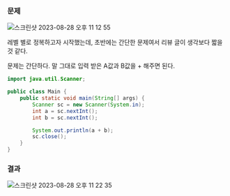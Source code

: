 ### 문제

![스크린샷 2023-08-28 오후 11 12 55](https://github.com/Heo-y-y/development-blog/assets/112863029/9ac9ee08-5b2a-40b2-bc5a-aa4c140b4f5a)

레벨 별로 정복하고자 시작했는데, 초반에는 간단한 문제여서 리뷰 글이 생각보다 짧을 것 같다.

문제는 간단하다.  말 그대로 입력 받은 A값과 B값을 + 해주면 된다.

```java
import java.util.Scanner;

public class Main {
    public static void main(String[] args) {
        Scanner sc = new Scanner(System.in);
        int a = sc.nextInt();
        int b = sc.nextInt();

        System.out.println(a + b);
        sc.close();
    }
}
```

### 결과

![스크린샷 2023-08-28 오후 11 22 35](https://github.com/Heo-y-y/development-blog/assets/112863029/2199a51a-f5e8-4f9e-8d09-f354b3d6818d)
